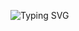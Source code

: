 ![Typing SVG](https://readme-typing-svg.herokuapp.com?color=FFFFFF&center=true&vCenter=true&height=40&lines=Hello%20There!%2C+I'm+Evan_Justine!+;I'm+from+the+Philippines.+;I'm+a+FrontEnd+Developer.+)
<!--
**Evan022823/Evan022823** is a ✨ _special_ ✨ repository because its `README.md` (this file) appears on your GitHub profile.

Here are some ideas to get you started:

- 🔭 I’m currently working on ...
- 🌱 I’m currently learning ...
- 👯 I’m looking to collaborate on ...
- 🤔 I’m looking for help with ...
- 💬 Ask me about ...
- 📫 How to reach me: ...
- 😄 Pronouns: ...
- ⚡ Fun fact: ...
-->

